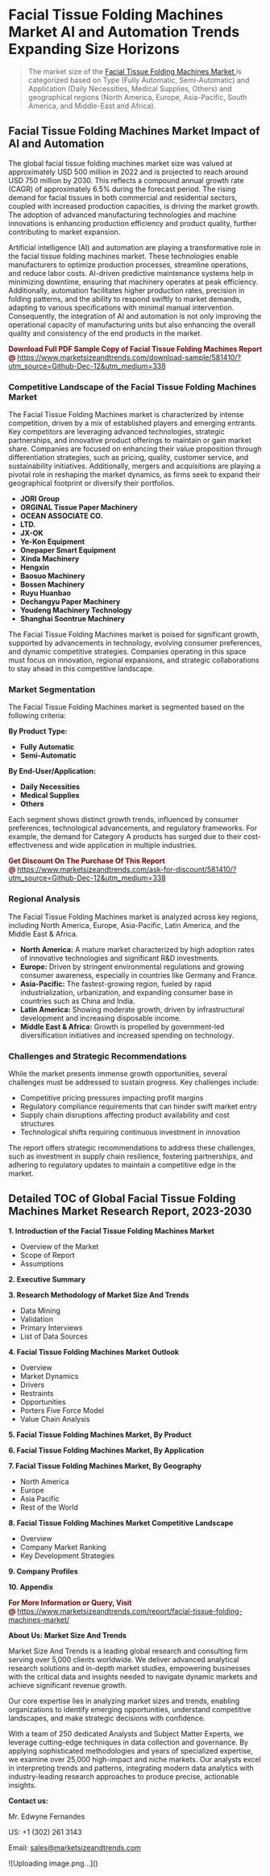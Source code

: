 <H1>Facial Tissue Folding Machines Market AI and Automation Trends Expanding Size Horizons</H1><blockquote><p>The market size of the <a href="https://www.marketsizeandtrends.com/download-sample/581410/?utm_source=Github-Dec-12&amp;utm_medium=338" target="_blank">Facial Tissue Folding Machines Market </a>is categorized based on Type (Fully Automatic, Semi-Automatic) and Application (Daily Necessities, Medical Supplies, Others) and geographical regions (North America, Europe, Asia-Pacific, South America, and Middle-East and Africa).</p></blockquote><p><h2>Facial Tissue Folding Machines Market Impact of AI and Automation</h2><p>The global facial tissue folding machines market size was valued at approximately USD 500 million in 2022 and is projected to reach around USD 750 million by 2030. This reflects a compound annual growth rate (CAGR) of approximately 6.5% during the forecast period. The rising demand for facial tissues in both commercial and residential sectors, coupled with increased production capacities, is driving the market growth. The adoption of advanced manufacturing technologies and machine innovations is enhancing production efficiency and product quality, further contributing to market expansion.</p><p>Artificial intelligence (AI) and automation are playing a transformative role in the facial tissue folding machines market. These technologies enable manufacturers to optimize production processes, streamline operations, and reduce labor costs. AI-driven predictive maintenance systems help in minimizing downtime, ensuring that machinery operates at peak efficiency. Additionally, automation facilitates higher production rates, precision in folding patterns, and the ability to respond swiftly to market demands, adapting to various specifications with minimal manual intervention. Consequently, the integration of AI and automation is not only improving the operational capacity of manufacturing units but also enhancing the overall quality and consistency of the end products in the market.</p></p><p><strong><span style="color: #800000;">Download Full PDF Sample Copy of Facial Tissue Folding Machines Report @</span>&nbsp;</strong><a href="https://www.marketsizeandtrends.com/download-sample/581410/?utm_source=Github-Dec-12&amp;utm_medium=338">https://www.marketsizeandtrends.com/download-sample/581410/?utm_source=Github-Dec-12&amp;utm_medium=338</a></p><h3>Competitive Landscape of the Facial Tissue Folding Machines Market</h3><p>The Facial Tissue Folding Machines market is characterized by intense competition, driven by a mix of established players and emerging entrants. Key competitors are leveraging advanced technologies, strategic partnerships, and innovative product offerings to maintain or gain market share. Companies are focused on enhancing their value proposition through differentiation strategies, such as pricing, quality, customer service, and sustainability initiatives. Additionally, mergers and acquisitions are playing a pivotal role in reshaping the market dynamics, as firms seek to expand their geographical footprint or diversify their portfolios.</p><p><strong><p><ul><li>JORI Group </li><li> ORGINAL Tissue Paper Machinery </li><li> OCEAN ASSOCIATE CO. </li><li> LTD. </li><li> JX-OK </li><li> Ye-Kon Equipment </li><li> Onepaper Smart Equipment </li><li> Xinda Machinery </li><li> Hengxin </li><li> Baosuo Machinery </li><li> Bossen Machinery </li><li> Ruyu Huanbao </li><li> Dechangyu Paper Machinery </li><li> Youdeng Machinery Technology </li><li> Shanghai Soontrue Machinery</p></li></ul></p></strong></p><p>The Facial Tissue Folding Machines market is poised for significant growth, supported by advancements in technology, evolving consumer preferences, and dynamic competitive strategies. Companies operating in this space must focus on innovation, regional expansions, and strategic collaborations to stay ahead in this competitive landscape.</p><h3>Market Segmentation</h3><p>The Facial Tissue Folding Machines market is segmented based on the following criteria:</p><p><strong>By Product Type:</strong></p><p><strong><p><ul><li>Fully Automatic </li><li> Semi-Automatic</p></li></ul></p></strong></p><p><strong>By End-User/Application:</strong></p><p><strong><p><ul><li>Daily Necessities </li><li> Medical Supplies </li><li> Others</p></li></ul></p></strong></p><p>Each segment shows distinct growth trends, influenced by consumer preferences, technological advancements, and regulatory frameworks. For example, the demand for Category A products has surged due to their cost-effectiveness and wide application in multiple industries.</p><p><strong><span style="color: #800000;">Get Discount On The Purchase Of This Report @&nbsp;</span></strong><a href="https://www.marketsizeandtrends.com/ask-for-discount/581410/?utm_source=Github-Dec-12&amp;utm_medium=338">https://www.marketsizeandtrends.com/ask-for-discount/581410/?utm_source=Github-Dec-12&amp;utm_medium=338</a></p><h3>Regional Analysis</h3><p>The Facial Tissue Folding Machines market is analyzed across key regions, including North America, Europe, Asia-Pacific, Latin America, and the Middle East &amp; Africa.</p><ul><li><strong>North America:</strong> A mature market characterized by high adoption rates of innovative technologies and significant R&amp;D investments.</li><li><strong>Europe:</strong> Driven by stringent environmental regulations and growing consumer awareness, especially in countries like Germany and France.</li><li><strong>Asia-Pacific:</strong> The fastest-growing region, fueled by rapid industrialization, urbanization, and expanding consumer base in countries such as China and India.</li><li><strong>Latin America:</strong> Showing moderate growth, driven by infrastructural development and increasing disposable income.</li><li><strong>Middle East &amp; Africa:</strong> Growth is propelled by government-led diversification initiatives and increased spending on technology.</li></ul><h3>Challenges and Strategic Recommendations</h3><p>While the market presents immense growth opportunities, several challenges must be addressed to sustain progress. Key challenges include:</p><ul><li>Competitive pricing pressures impacting profit margins</li><li>Regulatory compliance requirements that can hinder swift market entry</li><li>Supply chain disruptions affecting product availability and cost structures</li><li>Technological shifts requiring continuous investment in innovation</li></ul><p>The report offers strategic recommendations to address these challenges, such as investment in supply chain resilience, fostering partnerships, and adhering to regulatory updates to maintain a competitive edge in the market.</p><h2>Detailed TOC of Global Facial Tissue Folding Machines Market Research Report, 2023-2030</h2><p><strong>1. Introduction of the Facial Tissue Folding Machines Market</strong></p><ul><li>Overview of the Market</li><li>Scope of Report</li><li>Assumptions&nbsp;</li></ul><p><strong>2. Executive Summary</strong></p><p><strong>3. Research Methodology of <strong>Market Size And Trends</strong></strong></p><ul><li>Data Mining</li><li>Validation</li><li>Primary Interviews</li><li>List of Data Sources&nbsp;</li></ul><p><strong>4. Facial Tissue Folding Machines Market Outlook</strong></p><ul><li>Overview</li><li>Market Dynamics</li><li>Drivers</li><li>Restraints</li><li>Opportunities</li><li>Porters Five Force Model</li><li>Value Chain Analysis&nbsp;</li></ul><p><strong>5. Facial Tissue Folding Machines Market, By Product</strong></p><p><strong>6. Facial Tissue Folding Machines Market, By Application</strong></p><p><strong>7. Facial Tissue Folding Machines Market, By Geography</strong></p><ul><li>North America</li><li>Europe</li><li>Asia Pacific</li><li>Rest of the World&nbsp;</li></ul><p><strong>8. Facial Tissue Folding Machines Market Competitive Landscape</strong></p><ul><li>Overview</li><li>Company Market Ranking</li><li>Key Development Strategies&nbsp;</li></ul><p><strong>9. Company Profiles</strong></p><p><strong>10. Appendix</strong></p><p><strong><span style="color: #800000;">For More Information or Query, Visit @&nbsp;</span></strong><a href="https://www.marketsizeandtrends.com/report/facial-tissue-folding-machines-market/">https://www.marketsizeandtrends.com/report/facial-tissue-folding-machines-market/</a></p><p></p><p><strong>About Us:&nbsp;Market Size And Trends</strong></p><p>Market Size And Trends&nbsp;is a leading global research and consulting firm serving over 5,000 clients worldwide. We deliver advanced analytical research solutions and in-depth market studies, empowering businesses with the critical data and insights needed to navigate dynamic markets and achieve significant revenue growth.</p><p>Our core expertise lies in analyzing market sizes and trends, enabling organizations to identify emerging opportunities, understand competitive landscapes, and make strategic decisions with confidence.</p><p>With a team of 250 dedicated Analysts and Subject Matter Experts, we leverage cutting-edge techniques in data collection and governance. By applying sophisticated methodologies and years of specialized expertise, we examine over 25,000 high-impact and niche markets. Our analysts excel in interpreting trends and patterns, integrating modern data analytics with industry-leading research approaches to produce precise, actionable insights.</p><p><strong>Contact us:</strong></p><p>Mr. Edwyne Fernandes</p><p>US: +1 (302) 261 3143</p><p>Email: <a href="mailto:sales@marketsizeandtrends.com">sales@marketsizeandtrends.com</a>&nbsp;</p>
![Uploading image.png…]()
